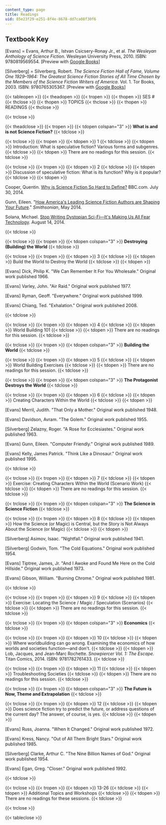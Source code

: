 ```yaml
---
content_type: page
title: Readings
uid: 85e23f29-e251-8f4e-8678-dd7ca08f30f6
---
```


Textbook Key
------------

\[Evans\] = Evans, Arthur B., Istvan Csicsery-Ronay Jr., et al. _The Wesleyan Anthology of Science Fiction_. Wesleyan University Press, 2010. ISBN: 9780819569554. \[Preview with [Google Books](http://books.google.com/books?id=o5jqijleJT4C&pg=PAfrontcover)\]

\[Silverberg\] = Silverberg, Robert. _The Science Fiction Hall of Fame, Volume One 1929–1964: The Greatest Science Fiction Stories of All Time Chosen by the Members of the Science Fiction Writers of America_. Vol. 1. Tor Books, 2003. ISBN: 9780765305367. \[Preview with [Google Books](http://books.google.com/books?id=zG6TqbiMLjQC&pg=PAfrontcover)\]

{{< tableopen >}}
{{< theadopen >}}
{{< tropen >}}
{{< thopen >}}
SES #
{{< thclose >}}
{{< thopen >}}
TOPICS
{{< thclose >}}
{{< thopen >}}
READINGS
{{< thclose >}}

{{< trclose >}}

{{< theadclose >}}
{{< tropen >}}
{{< tdopen colspan="3" >}}
**What is and is not Science Fiction?**
{{< tdclose >}}

{{< trclose >}}
{{< tropen >}}
{{< tdopen >}}
1
{{< tdclose >}}
{{< tdopen >}}
Introduction: What is speculative fiction? Various forms and subgenres.
{{< tdclose >}}
{{< tdopen >}}
There are no readings for this session.
{{< tdclose >}}

{{< trclose >}}
{{< tropen >}}
{{< tdopen >}}
2
{{< tdclose >}}
{{< tdopen >}}
Discussion of speculative fiction: What is its function? Why is it popular?
{{< tdclose >}}
{{< tdopen >}}


Cooper, Quentin. [Why is Science Fiction So Hard to Define?](http://www.bbc.com/future/story/20140729-what-is-and-isnt-sci-fi) BBC.com. July 30, 2014.

Gunn, Eileen. "[How America's Leading Science Fiction Authors are Shaping Your Future](http://www.smithsonianmag.com/arts-culture/how-americas-leading-science-fiction-authors-are-shaping-your-future-180951169/?no-ist)." _Smithsonian_, May 2014.

Solana, Michael. [Stop Writing Dystopian Sci-Fi—It's Making Us All Fear Technology](http://www.wired.com/2014/08/stop-writing-dystopian-sci-fiits-making-us-all-fear-technology/). August 14, 2014.


{{< tdclose >}}

{{< trclose >}}
{{< tropen >}}
{{< tdopen colspan="3" >}}
**Destroying (Building) the World**
{{< tdclose >}}

{{< trclose >}}
{{< tropen >}}
{{< tdopen >}}
3
{{< tdclose >}}
{{< tdopen >}}
Build the World to Destroy the World
{{< tdclose >}}
{{< tdopen >}}


\[Evans\] Dick, Philip K. "We Can Remember It For You Wholesale." Original work published 1966.

\[Evans\] Varley, John. "Air Raid." Original work published 1977.

\[Evans\] Ryman, Geoff. "Everywhere." Original work published 1999.

\[Evans\] Chiang, Ted. "Exhalation." Original work published 2008.


{{< tdclose >}}

{{< trclose >}}
{{< tropen >}}
{{< tdopen >}}
4
{{< tdclose >}}
{{< tdopen >}}
World Building 101
{{< tdclose >}}
{{< tdopen >}}
There are no readings for this session.
{{< tdclose >}}

{{< trclose >}}
{{< tropen >}}
{{< tdopen colspan="3" >}}
**Building the World**
{{< tdclose >}}

{{< trclose >}}
{{< tropen >}}
{{< tdopen >}}
5
{{< tdclose >}}
{{< tdopen >}}
World Building Exercises
{{< tdclose >}}
{{< tdopen >}}
There are no readings for this session.
{{< tdclose >}}

{{< trclose >}}
{{< tropen >}}
{{< tdopen colspan="3" >}}
**The Protagonist Destroys the World**
{{< tdclose >}}

{{< trclose >}}
{{< tropen >}}
{{< tdopen >}}
6
{{< tdclose >}}
{{< tdopen >}}
Creating Characters Within the World
{{< tdclose >}}
{{< tdopen >}}


\[Evans\] Merril, Judith. "That Only a Mother." Original work published 1948.

\[Evans\] Davidson, Avram. "The Golem." Original work published 1955.

\[Silverberg\] Zelazny, Roger. "A Rose for Ecclesiastes." Original work published 1963.

\[Evans\] Gunn, Eileen. "Computer Friendly." Original work published 1989.

\[Evans\] Kelly, James Patrick. "Think Like a Dinosaur." Original work published 1995.


{{< tdclose >}}

{{< trclose >}}
{{< tropen >}}
{{< tdopen >}}
7
{{< tdclose >}}
{{< tdopen >}}
Exercise: Creating Characters Within the World (Scenario Work)
{{< tdclose >}}
{{< tdopen >}}
There are no readings for this session.
{{< tdclose >}}

{{< trclose >}}
{{< tropen >}}
{{< tdopen colspan="3" >}}
**The Science in Science Fiction**
{{< tdclose >}}

{{< trclose >}}
{{< tropen >}}
{{< tdopen >}}
8
{{< tdclose >}}
{{< tdopen >}}
How the Science (or Magic) is Central, but the Story is Not Always About the Science (or Magic)
{{< tdclose >}}
{{< tdopen >}}


\[Silverberg\] Asimov, Isaac. "Nightfall." Original work published 1941.

\[Silverberg\] Godwin, Tom. "The Cold Equations." Original work published 1954.

\[Evans\] Tiptree, James, Jr. "And I Awoke and Found Me Here on the Cold Hillside." Original work published 1973.

\[Evans\] Gibson, William. "Burning Chrome." Original work published 1981.


{{< tdclose >}}

{{< trclose >}}
{{< tropen >}}
{{< tdopen >}}
9
{{< tdclose >}}
{{< tdopen >}}
Exercise: Locating the Science / Magic / Speculation (Scenarios)
{{< tdclose >}}
{{< tdopen >}}
There are no readings for this session.
{{< tdclose >}}

{{< trclose >}}
{{< tropen >}}
{{< tdopen colspan="3" >}}
**Economics**
{{< tdclose >}}

{{< trclose >}}
{{< tropen >}}
{{< tdopen >}}
10
{{< tdclose >}}
{{< tdopen >}}
Where worldbuilding can go wrong. Examining the economics of how worlds and societies function—and don't.
{{< tdclose >}}
{{< tdopen >}}
Lob, Jacques, and Jean-Marc Rochette. _Snowpiercer Vol. 1: The Escape_. Titan Comics, 2014. ISBN: 9781782761433.
{{< tdclose >}}

{{< trclose >}}
{{< tropen >}}
{{< tdopen >}}
11
{{< tdclose >}}
{{< tdopen >}}
Troubleshooting Societies
{{< tdclose >}}
{{< tdopen >}}
There are no readings for this session.
{{< tdclose >}}

{{< trclose >}}
{{< tropen >}}
{{< tdopen colspan="3" >}}
**The Future is Now, Theme and Extrapolation**
{{< tdclose >}}

{{< trclose >}}
{{< tropen >}}
{{< tdopen >}}
12
{{< tdclose >}}
{{< tdopen >}}
Does science fiction try to predict the future, or address questions of the current day? The answer, of course, is yes.
{{< tdclose >}}
{{< tdopen >}}


\[Evans\] Russ, Joanna. "When It Changed." Original work published 1972.

\[Evans\] Kress, Nancy. "Out of All Them Bright Stars." Original work published 1985.

\[Silverberg\] Clarke, Arthur C. "The Nine Billion Names of God." Original work published 1954.

\[Evans\] Egan, Greg. "Closer." Original work published 1992.


{{< tdclose >}}

{{< trclose >}}
{{< tropen >}}
{{< tdopen >}}
13-26
{{< tdclose >}}
{{< tdopen >}}
Additional Topics and Workshops
{{< tdclose >}}
{{< tdopen >}}
There are no readings for these sessions.
{{< tdclose >}}

{{< trclose >}}

{{< tableclose >}}